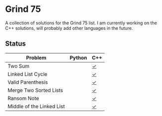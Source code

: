 Grind 75
========

A collection of solutions for the Grind 75 list. I am currently working on the C++ solutions, will probably add other languages in the future.

## Status

| Problem                   | Python | C++    |
|---------------------------|--------|--------|
| Two Sum                   |        | [✓](1.%20Two%20Sum/Solution.cpp)    |
| Linked List Cycle         |        | [✓](141.%20Linked%20List%20Cycle/Solution.cpp)    |
| Valid Parenthesis         |        | [✓](20.%20Valid%20Parenthesis/Solution.cpp)    |
| Merge Two Sorted Lists    |        | [✓](21.%20Merge%20Two%20Sorted%20Lists/Solution.cpp)    |
| Ransom Note               |        | [✓](383.%20Ransom%20Note/Solution.cpp)    |
| Middle of the Linked List |        | [✓](876.%20Middle%20of%20the%20Linked%20List/Solution.cpp)    |

